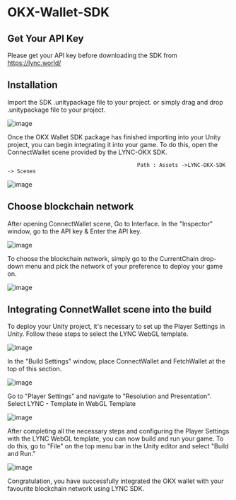 # OKX-Wallet-SDK

## Get Your API Key
Please get your API key before downloading the SDK from https://lync.world/

## Installation
Import the SDK .unitypackage file to your project. or simply drag and drop .unitypackage file to your project.

![image](https://user-images.githubusercontent.com/42548654/217530293-7a89502b-4410-4c95-bfde-abe2adeb2c54.png)

Once the OKX Wallet SDK package has finished importing into your Unity project, you can begin integrating it into your game. To do this, open the ConnectWallet scene provided by the LYNC-OKX SDK.

                                             Path : Assets ->LYNC-OKX-SDK -> Scenes
![image](https://user-images.githubusercontent.com/42548654/217530411-f89266ef-fc69-4f26-a1ba-c64f8d0ca193.png)

## Choose blockchain network
After opening ConnectWallet scene, Go to Interface. In the "Inspector" window, go to the API key & Enter the API key. 

![image](https://user-images.githubusercontent.com/42548654/217530584-fbf7adbd-d856-45e4-ab5f-665a98bbde41.png)

To choose the blockchain network, simply go to the CurrentChain drop-down menu and pick the network of your preference to deploy your game on.

![image](https://user-images.githubusercontent.com/42548654/217530615-de556a0f-809c-49c2-baf1-25e3fbcfc33b.png)

## Integrating ConnetWallet scene into the build 
To deploy your Unity project, it's necessary to set up the Player Settings in Unity. Follow these steps to select the LYNC WebGL template.

![image](https://user-images.githubusercontent.com/42548654/217530714-cb993652-163e-484d-9fa4-ab8f06b4270c.png)

In the "Build Settings" window, place ConnectWallet and FetchWallet at the top of this section. 

![image](https://user-images.githubusercontent.com/42548654/217530769-76fbd7c7-a40b-40da-af27-a93530f9a992.png)

Go to "Player Settings" and navigate to "Resolution and Presentation". Select LYNC - Template in WebGL Template

![image](https://user-images.githubusercontent.com/42548654/217530816-6305d029-7764-4acc-8a42-7a8b35d64c61.png)

After completing all the necessary steps and configuring the Player Settings with the LYNC WebGL template, you can now build and run your game.
To do this, go to "File" on the top menu bar in the Unity editor and select "Build and Run." 

![image](https://user-images.githubusercontent.com/42548654/217530863-dbb3a4c3-c0cf-4c50-bd62-d1d206471b31.png)


Congratulation, you have successfully integrated the OKX wallet with your favourite blockchain network using LYNC SDK. 
